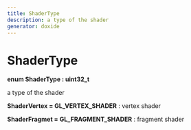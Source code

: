 ```yaml
---
title: ShaderType
description: a type of the shader 
generator: doxide
---
```



# ShaderType

**enum ShaderType : uint32_t**

a type of the shader

**ShaderVertex = GL_VERTEX_SHADER**
:   vertex shader

**ShaderFragmet = GL_FRAGMENT_SHADER**
:   fragment shader
